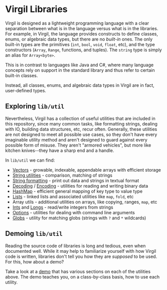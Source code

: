 # Virgil Libraries

Virgil is designed as a lightweight programming language with a clear separation between what is in the language versus what is in the libraries.
For example, in Virgil, the language provides constructs to define classes, enums, or algebraic data types, but there are no _built-in_ ones.
The only built-in types are the primitives (`int`, `bool`, `void`, `float`, etc), and the type constructors (`Array`, `Range`, functions, and tuples).
The `string` type is simply an alias for `Array<byte>`.

This is in contrast to languages like Java and C#, where many language concepts rely on support in the standard library and thus refer to certain built-in classes.

Instead, all classes, enums, and algebraic data types in Virgil are in fact, user-defined types.

## Exploring `lib/util`

Nevertheless, Virgil has a collection of useful utilities that are included in this repository, since many common tasks, like formatting strings, dealing with IO, building data structures, etc, recur often.
Generally, these utilities are not designed to meet all possible use cases, so they don't have every imaginable utility method and aren't designed to guard against every possible form of misuse.
They aren't "armored vehicles", but more like kitchen knives--they have a sharp end and a handle.

In `lib/util` we can find:

* [Vectors](../../lib/util/Vector.v3) - growable, indexable, appendable arrays with efficient storage
* [String utilities](../../lib/util/Strings.v3) - comparison, matching of strings
* [String formatting](../../lib/util/StringBuilder.v3) - print out data and strings in textual format
* [Decoding](../../lib/util/DataReader.v3) / [Encoding](../../lib/util/DataWriter.v3) - utilities for reading and writing binary data
* [HashMap](../../lib/util/Map.v3) - efficient general mapping of key type to value type
* [Lists](../../lib/util/List.v3) - linked lists and associated utilities like `map`, `fold`, etc
* Array utils - additional utilities on arrays, like copying, ranges, `map`, etc
* [Ints](../../lib/util/Ints.v3) and [Longs](../../lib/util/Longs.v3) - read/write integers from strings
* [Options](../../lib/util/Option.v3) - utilities for dealing with command line arguments
* [Globs](../../lib/util/GlobMatcher.v3) - utility for matching globs (strings with `?` and `*` wildcards)

## Demoing `lib/util`

Reading the source code of libraries is long and tedious, even when documented well.
While it may help to familiarize yourself with how Virgil code is written, libraries don't tell you how they are _supposed_ to be used.
For this, how about a demo?

Take a look at a [demo](../../apps/Demo) that has various sections on each of the utilities above.
The demo teaches you, on a class-by-class basis, how to use each utility.

